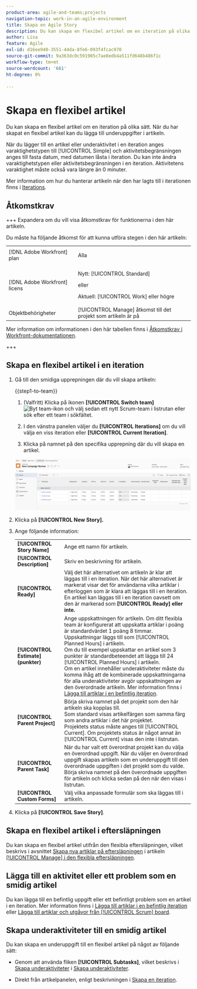 ```yaml
---
product-area: agile-and-teams;projects
navigation-topic: work-in-an-agile-environment
title: Skapa en Agile Story
description: Du kan skapa en flexibel artikel om en iteration på olika sätt. När du har skapat en flexibel artikel kan du lägga till underuppgifter i artikeln.
author: Lisa
feature: Agile
exl-id: d16ee940-3551-44da-8fe6-093f4fcac070
source-git-commit: 9a363dc0c591985c7ae8edb4a511fd648b486f1c
workflow-type: tm+mt
source-wordcount: '661'
ht-degree: 0%

---
```


# Skapa en flexibel artikel

Du kan skapa en flexibel artikel om en iteration på olika sätt. När du har skapat en flexibel artikel kan du lägga till underuppgifter i artikeln.

När du lägger till en artikel eller underaktivitet i en iteration anges varaktighetstypen till [!UICONTROL Simple] och aktivitetsbegränsningen anges till fasta datum, med datumen låsta i iteration. Du kan inte ändra varaktighetstypen eller aktivitetsbegränsningen i en iteration. Aktivitetens varaktighet måste också vara längre än 0 minuter.

Mer information om hur du hanterar artikeln när den har lagts till i iterationen finns i [Iterations](../../agile/use-scrum-in-an-agile-team/iterations/iterations.md).

## Åtkomstkrav

+++ Expandera om du vill visa åtkomstkrav för funktionerna i den här artikeln.

Du måste ha följande åtkomst för att kunna utföra stegen i den här artikeln:

<table style="table-layout:auto"> 
 <col> 
 </col> 
 <col> 
 </col> 
 <tbody> 
  <tr> 
   <td role="rowheader">[!DNL Adobe Workfront] plan</td> 
   <td> <p>Alla</p> </td> 
  </tr> 
  <tr> 
   <td role="rowheader">[!DNL Adobe Workfront] licens</td> 
   <td> <p>Nytt: [!UICONTROL Standard]</p> 
   eller
   <p>Aktuell: [!UICONTROL Work] eller högre</p> </td> 
  </tr>
  <tr> 
   <td role="rowheader">Objektbehörigheter</td> 
   <td>[!UICONTROL Manage] åtkomst till det projekt som artikeln är på </td> 
  </tr> 
 </tbody> 
</table>

Mer information om informationen i den här tabellen finns i [Åtkomstkrav i Workfront-dokumentationen](/help/quicksilver/administration-and-setup/add-users/access-levels-and-object-permissions/access-level-requirements-in-documentation.md).

+++

## Skapa en flexibel artikel i en iteration

1. Gå till den smidiga upprepningen där du vill skapa artikeln:

   {{step1-to-team}}

   1. (Valfritt) Klicka på ikonen **[!UICONTROL Switch team]** ![Byt team-ikon](assets/switch-team-icon.png) och välj sedan ett nytt Scrum-team i listrutan eller sök efter ett team i sökfältet.

   1. I den vänstra panelen väljer du **[!UICONTROL Iterations]** om du vill välja en viss iteration eller **[!UICONTROL Current Iteration]**.
   1. Klicka på namnet på den specifika upprepning där du vill skapa en artikel.

   ![Lägg till ny artikel i iteration](assets/iteration-stories-list.png)

1. Klicka på **[!UICONTROL New Story].**
1. Ange följande information:

   <table style="table-layout:auto">
    <col>
    <col>
    <tbody>
     <tr>
      <td role="rowheader"><strong>[!UICONTROL Story Name]</strong></td>
      <td>Ange ett namn för artikeln.</td>
     </tr>
     <tr>
      <td role="rowheader"><strong>[!UICONTROL Description]</strong></td>
      <td>Skriv en beskrivning för artikeln.</td>
     </tr>
     <tr>
      <td role="rowheader"><strong>[!UICONTROL Ready]</strong></td>
      <td>Välj det här alternativet om artikeln är klar att läggas till i en iteration. När det här alternativet är markerat visar det för användarna vilka artiklar i efterloggen som är klara att läggas till i en iteration.<br>En artikel kan läggas till i en iteration oavsett om den är markerad som <strong>[!UICONTROL Ready] eller inte.</strong></td>
     </tr>
     <tr>
      <td role="rowheader"><strong>[!UICONTROL Estimate] (punkter)</strong></td>
      <td>Ange uppskattningen för artikeln. Om ditt flexibla team är konfigurerat att uppskatta artiklar i poäng är standardvärdet 1 poäng 8 timmar. Uppskattningar läggs till som [!UICONTROL Planned Hours] i artikeln.<br>Om du till exempel uppskattar en artikel som 3 punkter är standardbeteendet att lägga till 24 [!UICONTROL Planned Hours] i artikeln.<br>Om en artikel innehåller underaktiviteter måste du komma ihåg att de kombinerade uppskattningarna för alla underaktiviteter avgör uppskattningen av den överordnade artikeln. Mer information finns i <a href="../../agile/use-scrum-in-an-agile-team/iterations/add-stories-to-existing-iteration.md" class="MCXref xref">Lägga till artiklar i en befintlig iteration</a>.</td>
     </tr>
     <tr>
      <td role="rowheader"><strong>[!UICONTROL Parent Project]</strong></td>
      <td>Börja skriva namnet på det projekt som den här artikeln ska kopplas till.<br>Som standard visas artikelfärgen som samma färg som andra artiklar i det här projektet.<br>Projektets status måste anges till [!UICONTROL Current]. Om projektets status är något annat än [!UICONTROL Current] visas den inte i listrutan.</td>
     </tr>
     <tr>
      <td role="rowheader"><strong>[!UICONTROL Parent Task]</strong></td>
      <td>När du har valt ett överordnat projekt kan du välja en överordnad uppgift. När du väljer en överordnad uppgift skapas artikeln som en underuppgift till den överordnade uppgiften i det projekt som du valde.<br>Börja skriva namnet på den överordnade uppgiften för artikeln och klicka sedan på den när den visas i listrutan.</td>
     </tr>
     <tr>
      <td role="rowheader"><strong>[!UICONTROL Custom Forms]</strong></td>
      <td>Välj vilka anpassade formulär som ska läggas till i artikeln.</td>
     </tr>
    </tbody>
   </table>

1. Klicka på **[!UICONTROL Save Story]**.

## Skapa en flexibel artikel i eftersläpningen

Du kan skapa en flexibel artikel utifrån den flexibla eftersläpningen, vilket beskrivs i avsnittet [Skapa nya artiklar på eftersläpningen](../../agile/work-in-an-agile-environment/manage-the-agile-backlog.md#creating-new-stories) i artikeln [[!UICONTROL Manage] i den flexibla eftersläpningen](../../agile/work-in-an-agile-environment/manage-the-agile-backlog.md).

## Lägga till en aktivitet eller ett problem som en smidig artikel

Du kan lägga till en befintlig uppgift eller ett befintligt problem som en artikel i en iteration. Mer information finns i [Lägga till artiklar i en befintlig iteration](../../agile/use-scrum-in-an-agile-team/iterations/add-stories-to-existing-iteration.md) eller [Lägga till artiklar och utgåvor från [!UICONTROL Scrum] board](../../agile/use-scrum-in-an-agile-team/scrum-board/add-story-from-scrum-board.md).

## Skapa underaktiviteter till en smidig artikel

Du kan skapa en underuppgift till en flexibel artikel på något av följande sätt:

* Genom att använda fliken **[!UICONTROL Subtasks]**, vilket beskrivs i [Skapa underaktiviteter](../../manage-work/tasks/create-tasks/create-subtasks.md#creating-subtasks) i [Skapa underaktiviteter](../../manage-work/tasks/create-tasks/create-subtasks.md).

* Direkt från artikelpanelen, enligt beskrivningen i [Skapa en iteration](../../agile/use-scrum-in-an-agile-team/iterations/create-an-iteration.md).
